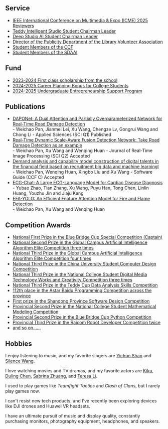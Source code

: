## Service 

<ul style="margin:0 0 5px;">
  <li><a href="https://zaozzz.github.io/"><autocolor>IEEE International Conference on Multimedia & Expo (ICME) 2025 Reviewers</autocolor></a></li>
  <li><a href="https://zaozzz.github.io/"><autocolor>Teddy Intelligent Studio Student Chairman Leader</autocolor></a></li>
  <li><a href="https://zaozzz.github.io/"><autocolor>Deep Studio AI Student Chairman Leader</autocolor></a></li>
  <li><a href="https://zaozzz.github.io/"><autocolor>Director of the Publicity Department of the Library Volunteer Association</autocolor></a></li>
  <li><a href="https://zaozzz.github.io/"><autocolor>Student Members of the CCF</autocolor></a></li>
  <li><a href="https://zaozzz.github.io/"><autocolor>Student Members of the SDAAI</autocolor></a></li>
</ul>

## Fund

<ul style="margin:0 0 5px;">
  <li><a href="https://zaozzz.github.io/"><autocolor>2023-2024 First class scholarship from the school</autocolor></a></li>
  <li><a href="https://zaozzz.github.io/"><autocolor>2024-2025 Career Planning Bonus for College Students</autocolor></a></li>
  <li><a href="https://zaozzz.github.io/"><autocolor>2024-2025 Undergraduate Entrepreneurship Support Program</autocolor></a></li>
</ul>

## Publications

<ul style="margin:0 0 5px;">
  <li><a href="https://zaozzz.github.io/"><autocolor>DAPONet: A Dual Attention and Partially Overparameterized Network for Real-Time Road Damage Detection</autocolor></a></li>
  - Weichao Pan, Jianmei Lei, Xu Wang, Chengze Lv, Gongrui Wang and Chong Li
  - Applied Sciences (SCI Q1)  Published
  <li><a href="https://zaozzz.github.io/"><autocolor>Real-Time Dynamic Scale-Aware Fusion Detection Network: Take Road Damage Detection as an example</autocolor></a></li>
  - Weichao Pan, Xu Wang and Wenqing Huan
  - Journal of Real-Time Image Processing (SCI Q2)  Accepted
  <li><a href="https://zaozzz.github.io/"><autocolor>Demand analysis and capability model construction of digital talents in the financial field based on recruitment big data and machine learningl</autocolor></a></li>
  - Weichao Pan, Wenqing Huan, Xingbo Liu and Xu Wang
  - Software Guide (CCF C)  Accepted
  <li><a href="https://zaozzz.github.io/"><autocolor>ECG-Chat: A Large ECG-Language Model for Cardiac Disease Diagnosis</autocolor></a></li>
  - Yubao Zhao, Tian Zhang, Xu Wang, Puyu Han, Tong Chen, Linlin Huang, Youzhu Jin and Jiaju Kang
  <li><a href="https://zaozzz.github.io/"><autocolor>EFA-YOLO: An Efficient Feature Attention Model for Fire and Flame Detection</autocolor></a></li>
  - Weichao Pan, Xu Wang and Wenqing Huan
</ul>

## Competition Awards

<ul style="margin:0 0 20px;">
  <li><a href="https://zaozzz.github.io/"><autocolor>National First Prize in the Blue Bridge Cup Special Competition (Captain)</autocolor></a></li>
  <li><a href="https://zaozzz.github.io/"><autocolor>National Second Prize in the Global Campus Artificial Intelligence Algorithm Elite Competition three times</autocolor></a></li>
  <li><a href="https://zaozzz.github.io/"><autocolor>National Third Prize in the Global Campus Artificial Intelligence Algorithm Elite Competition four times</autocolor></a></li>
  <li><a href="hhttps://zaozzz.github.io/"><autocolor>National Third Prize in the China University Student Computer Design Competition</autocolor></a></li>
  <li><a href="https://zaozzz.github.io/"><autocolor>National Third Prize in the National College Student Digital Media Technology Works and Creativity Competition three times</autocolor></a></li>
  <li><a href="https://zaozzz.github.io/"><autocolor>National Third Prize in the Teddy Cup Data Analysis Skills Competition</autocolor></a></li>
  <li><a href="https://zaozzz.github.io/"><autocolor>112th place in the Astar Baidu Programming Competition across the province</autocolor></a></li>
  <li><a href="https://zaozzz.github.io/"><autocolor>First prize in the Shandong Province Software Design Competition</autocolor></a></li>
  <li><a href="https://zaozzz.github.io/"><autocolor>Provincial Second Prize in the National College Student Mathematical Modeling Competition</autocolor></a></li>
  <li><a href="https://zaozzz.github.io/"><autocolor>Provincial Second Prize in the Blue Bridge Cup Python Competition</autocolor></a></li>
  <li><a href="https://zaozzz.github.io/"><autocolor>Provincial Third Prize in the Raicom Robot Developer Competition twice</autocolor></a></li>
  <li><a href="https://zaozzz.github.io/"><autocolor>and so on......</autocolor></a></li>
</ul>

## Hobbies

I enjoy listening to music, and my favorite singers are [Yichun Shan](https://weibo.com/u/5598574734) and [Silence Wang](https://weibo.com/silencew).  

I love watching movies and TV dramas, and my favorite actors are [Kiku](https://www.weibo.com/u/3669102477?eqid=e8af036900096f8200000004645b8833), [Duling Chen](https://weibo.com/u/5589792153), [Sabrina Zhuang](https://weibo.com/u/1314749965?tabtype=feed), and [Teresa
 Li](https://weibo.com/n/%E6%9D%8E%E5%BA%9A%E5%B8%8CTeresa).  

I used to play games like *Teamfight Tactics* and *Clash of Clans*, but I rarely play games now.  

I can't resist new tech products, and I've recently been exploring devices like DJI drones and Huawei VR headsets.  

I have an ultimate pursuit of music and display quality, constantly purchasing monitors, photography equipment, headphones, and speakers.
